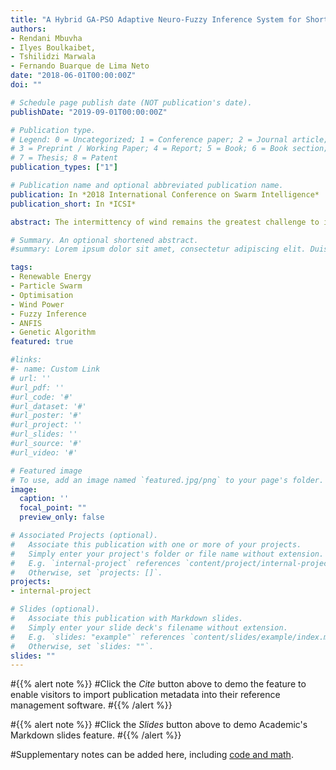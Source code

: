 ```yaml
---
title: "A Hybrid GA-PSO Adaptive Neuro-Fuzzy Inference System for Short-Term Wind Power Prediction"
authors:
- Rendani Mbuvha
- Ilyes Boulkaibet, 
- Tshilidzi Marwala
- Fernando Buarque de Lima Neto 
date: "2018-06-01T00:00:00Z"
doi: ""

# Schedule page publish date (NOT publication's date).
publishDate: "2019-09-01T00:00:00Z"

# Publication type.
# Legend: 0 = Uncategorized; 1 = Conference paper; 2 = Journal article;
# 3 = Preprint / Working Paper; 4 = Report; 5 = Book; 6 = Book section;
# 7 = Thesis; 8 = Patent
publication_types: ["1"]

# Publication name and optional abbreviated publication name.
publication: In *2018 International Conference on Swarm Intelligence*
publication_short: In *ICSI*

abstract: The intermittency of wind remains the greatest challenge to its large scale adoption and sustainability of wind farms. Accurate wind power predictions therefore play a critical role for grid efficiency where wind energy is integrated. In this paper, we investigate two hybrid approaches based on the genetic algorithm (GA) and particle swarm optimisation (PSO). We use these techniques to optimise an Adaptive Neuro-Fuzzy Inference system (ANFIS) in order to perform one-hour ahead wind power prediction. The results show that the proposed techniques display statistically significant out-performance relative to the traditional backpropagation least-squares method. Furthermore, the hybrid techniques also display statistically significant out-performance when compared to the standard genetic algorithm.

# Summary. An optional shortened abstract.
#summary: Lorem ipsum dolor sit amet, consectetur adipiscing elit. Duis posuere tellus ac convallis placerat. Proin tincidunt magna sed ex sollicitudin condimentum.

tags:
- Renewable Energy
- Particle Swarm
- Optimisation
- Wind Power
- Fuzzy Inference
- ANFIS
- Genetic Algorithm
featured: true

#links:
#- name: Custom Link
# url: ''
#url_pdf: ''
#url_code: '#'
#url_dataset: '#'
#url_poster: '#'
#url_project: ''
#url_slides: ''
#url_source: '#'
#url_video: '#'

# Featured image
# To use, add an image named `featured.jpg/png` to your page's folder. 
image:
  caption: ''
  focal_point: ""
  preview_only: false

# Associated Projects (optional).
#   Associate this publication with one or more of your projects.
#   Simply enter your project's folder or file name without extension.
#   E.g. `internal-project` references `content/project/internal-project/index.md`.
#   Otherwise, set `projects: []`.
projects:
- internal-project

# Slides (optional).
#   Associate this publication with Markdown slides.
#   Simply enter your slide deck's filename without extension.
#   E.g. `slides: "example"` references `content/slides/example/index.md`.
#   Otherwise, set `slides: ""`.
slides: ""
---
```


#{{% alert note %}}
#Click the *Cite* button above to demo the feature to enable visitors to import publication metadata into their reference management software.
#{{% /alert %}}

#{{% alert note %}}
#Click the *Slides* button above to demo Academic's Markdown slides feature.
#{{% /alert %}}

#Supplementary notes can be added here, including [code and math](https://sourcethemes.com/academic/docs/writing-markdown-latex/).

